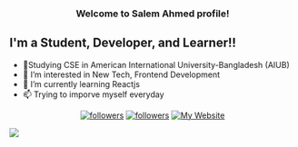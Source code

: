 <h3 align="center">

Welcome to Salem Ahmed profile! 
</h3>

## I'm a Student, Developer, and Learner!! <br>
- 🏫Studying CSE in American International University-Bangladesh (AIUB)<br>
- 👀 I’m interested in New Tech, Frontend Development<br>
- 🌱 I’m currently learning Reactjs <br>
- 📫 Trying to imporve myself everyday<br>

<p align="center">
  
  <a href="https://twitter.com/KaderTanvir">
    <img alt="followers" title="Follow me on Twitter" src="https://img.shields.io/twitter/follow/NeerajR76494084?color=55960c&labelColor=488207&label=Follow&logo=twitter&logoColor=white&style=for-the-badge"/></a>
  <a href="https://github.com/Salemah">
    <img alt="followers" title="Follow me on Github" src="https://img.shields.io/github/followers/Neeraj2002?color=236ad3&labelColor=1155ba&style=for-the-badge&logo=github&label=Follow"/></a>
  <a href="">
    <img alt="My Website" title="My Website" src="https://img.shields.io/website?label=WEBISTE&style=for-the-badge&up_color=yellow&up_message=VISIT&url=https%3A%2F%2Fneeraj2002.github.io%2F"/></a> 
</p>
<img src="https://github-readme-stats.vercel.app/api?username=Salemah&show_icons=true&title_color=ffffff&icon_color=bb2acf&text_color=daf7dc&bg_color=191919">

<br>
